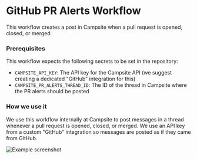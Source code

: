 # GitHub PR Alerts Workflow

This workflow creates a post in Campsite when a pull request is opened, closed, or merged.

### Prerequisites

This workflow expects the following secrets to be set in the repository:

- `CAMPSITE_API_KEY`: The API key for the Campsite API (we suggest creating a dedicated "GitHub" integration for this)
- `CAMPSITE_PR_ALERTS_THREAD_ID`: The ID of the thread in Campsite where the PR alerts should be posted

### How we use it

We use this workflow internally at Campsite to post messages in a thread whenever a pull request is opened, closed, or merged. We use an API key from a custom "GitHub" integration so messages are posted as if they came from GitHub.

![Example screenshot](https://github.com/user-attachments/assets/bae4fff7-b73d-4b4d-8709-202804124f2d)
